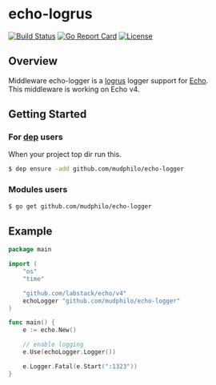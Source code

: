 # echo-logrus
[![Build Status](https://travis-ci.org/neko-neko/echo-logrus.svg?branch=master)](https://travis-ci.org/neko-neko/echo-logrus)
[![Go Report Card](https://goreportcard.com/badge/github.com/neko-neko/echo-logrus)](https://goreportcard.com/report/github.com/neko-neko/echo-logrus)
[![License](http://img.shields.io/badge/license-mit-blue.svg?style=flat-square)](https://raw.githubusercontent.com/neko-neko/echo-logrus/master/LICENSE)

## Overview
Middleware echo-logger is a [logrus](https://github.com/sirupsen/logrus) logger support for [Echo](https://github.com/labstack/echo).  
This middleware is working on Echo v4.

## Getting Started
### For [dep](https://github.com/golang/dep) users
When your project top dir run this.  
```bash
$ dep ensure -add github.com/mudphilo/echo-logger
```

### Modules users
```bash
$ go get github.com/mudphilo/echo-logger
```

## Example
```go
package main

import (
	"os"
	"time"

	"github.com/labstack/echo/v4"
	echoLogger "github.com/mudphilo/echo-logger"
)

func main() {
	e := echo.New()

	// enable logging
	e.Use(echoLogger.Logger())

	e.Logger.Fatal(e.Start(":1323"))
}
```
